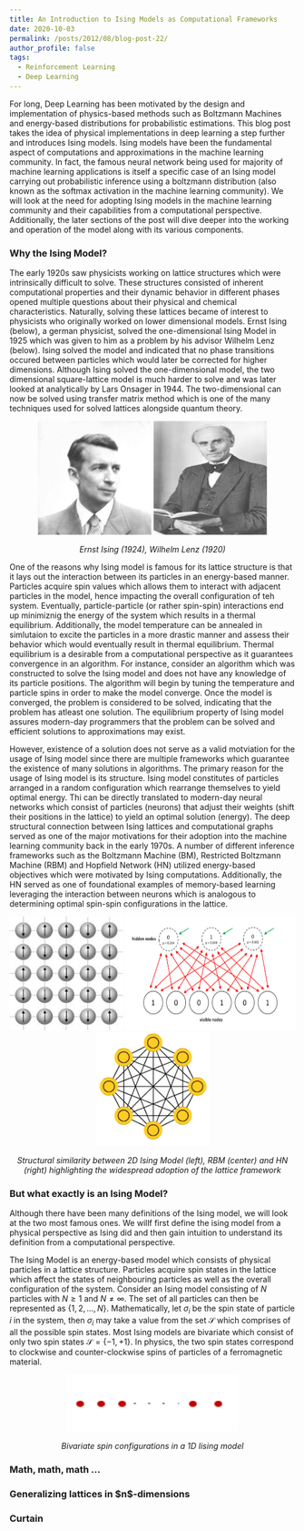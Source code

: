 ```yaml
---
title: An Introduction to Ising Models as Computational Frameworks
date: 2020-10-03
permalink: /posts/2012/08/blog-post-22/
author_profile: false
tags:
  - Reinforcement Learning
  - Deep Learning
---
```



For long, Deep Learning has been motivated by the design and implementation of physics-based methods such as Boltzmann Machines and energy-based distributions for probabilistic estimations. This blog post takes the idea of physical implementations in deep learning a step further and introduces Ising models. Ising models have been the fundamental aspect of computations and approximations in the machine learning community. In fact, the famous neural network being used for majority of machine learning applications is itself a specific case of an Ising model carrying out probabilistic inference using a boltzmann distribution (also known as the softmax activation in the machine learning community). We will look at the need for adopting Ising models in the machine learning community and their capabilities from a computational perspective. Additionally, the later sections of the post will dive deeper into the working and operation of the model along with its various components. 

<h3>Why the Ising Model?</h3>
The early 1920s saw physicists working on lattice structures which were intrinsically difficult to solve. These structures consisted of inherent computational properties and their dynamic behavior in different phases opened multiple questions about their physical and chemical characteristics. Naturally, solving these lattices became of interest to physicists who originally worked on lower dimensional models. Ernst Ising (below), a german physicist, solved the one-dimensional Ising Model in 1925 which was given to him as a problem by his advisor Wilhelm Lenz (below). Ising solved the model and indicated that no phase transitions occured between particles which would later be corrected for higher dimensions. Although Ising solved the one-dimensional model, the two dimensional square-lattice model is much harder to solve and was later looked at analytically by Lars Onsager in 1944. The two-dimensional can now be solved using transfer matrix method which is one of the many techniques used for solved lattices alongside quantum theory.  

<p align="center"><img src="/images/ising.png" height="200" width="200" />   <img src="/images/lenz.jfif" height="200" width="200" /></p>  
<p align="center"><em>Ernst Ising (1924), Wilhelm Lenz (1920)</em></p>  

One of the reasons why Ising model is famous for its lattice structure is that it lays out the interaction between its particles in an energy-based manner. Particles acquire spin values which allows them to interact with adjacent particles in the model, hence impacting the overall configuration of teh system. Eventually, particle-particle (or rather spin-spin) interactions end up minimiznig the energy of the system which results in a thermal equilibrium. Additionally, the model temperature can be annealed in simlutaion to excite the particles in a more drastic manner and assess their behavior which would eventually result in thermal equilibrium. Thermal equilibrium is a desirable from a computational perspective as it guarantees convergence in an algorithm. For instance, consider an algorithm which was constructed to solve the Ising model and does not have any knowledge of its particle positions. The algorithm will begin by tuning the temperature and particle spins in order to make the model converge. Once the model is converged, the problem is considered to be solved, indicating that the problem has atleast one solution. The equilibrium property of Ising model assures modern-day programmers that the problem can be solved and efficient solutions to approximations may exist.  

However, existence of a solution does not serve as a valid motviation for the usage of Ising model since there are multiple frameworks which guarantee the existence of many solutions in algorithms. The primary reason for the usage of Ising model is its structure. Ising model constitutes of particles arranged in a random configuration which rearrange themselves to yield optimal energy. Thi can be directly translated to modern-day neural networks which consist of particles (neurons) that adjust their weights (shift their positions in the lattice) to yield an optimal solution (energy). The deep structural connection between Ising lattices and computational graphs served as one of the major motivations for their adoption into the machine learning community back in the early 1970s. A number of different inference frameworks such as the Boltzmann Machine (BM), Restricted Boltzmann Machine (RBM) and Hopfield Network (HN) utilized energy-based objectives which were motivated by Ising computations. Additionally, the HN served as one of foundational examples of memory-based learning leveraging the interaction between neurons which is analogous to determining optimal spin-spin configurations in the lattice.  

<p align="center"><img src="/images/struct.jfif" height="200" width="200" />   <img src="/images/rbm.png" height="200" width="300" />   <img src="/images/hn.png" height="200" width="200" /></p>  
<p align="center"><em>Structural similarity between 2D Ising Model (left), RBM (center) and HN (right) highlighting the widespread adoption of the lattice framework</em></p>  

<h3>But what exactly is an Ising Model?</h3>
Although there have been many definitions of the Ising model, we will look at the two most famous ones. We willf first define the ising model from a physical perspective as Ising did and then gain intuition to understand its definition from a computational perspective.  

The Ising Model is an energy-based model which consists of physical particles in a lattice structure. Particles acquire spin states in the lattice which affect the states of neighbouring particles as well as the overall configuration of the system. Consider an Ising model consisting of $N$ particles with $N \geq 1$ and $N \neq \infty$. The set of all particles can then be represented as $\{1,2,...,N\}$. Mathematically, let $\sigma_{i}$ be the spin state of particle $i$ in the system, then $\sigma_{i}$ may take a value from the set $\mathcal{S}$ which comprises of all the possible spin states. Most Ising models are bivariate which consist of only two spin states $\mathcal{S} = \{-1,+1\}$. In physics, the two spin states correspond to clockwise and counter-clockwise spins of particles of a ferromagnetic material.

<p align="center"><img src="/images/model.gif" height="100" width="300" /></p>  
<p align="center"><em>Bivariate spin configurations in a 1D Iising model</em></p>  


<h3>Math, math, math ...</h3>


<h3>Generalizing lattices in $n$-dimensions</h3>


<h3>Curtain</h3>



